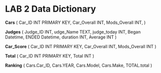 # LAB 2 Data Dictionary

**Cars** (
Car_ID INT PRIMARY KEY,
Car_Overall INT,
Mods_Overall INT,
)

**Judges** (
Judge_ID INT,
udge_Name TEXT, 
judge_today INT, 
Began Datetime, 
ENDED Datetime, 
duration INT, 
Average INT
)

**Car_Score** (
Car_ID INT PRIMARY KEY, 
Car_Overall INT, 
Mods_Overall INT
)

**Total** (
Car_ID INT PRIMARY KEY,
Total INT
)

**Ranking** (
Cars.Car_ID, 
Cars.YEAR, 
Cars.Model, 
Cars.Make, 
TOTAL.total
)
